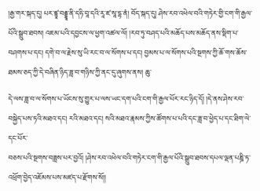 ﻿  
།རྒྱ་གར་སྐད་དུ། པར་ཛྙཱ་བརྡྷཱ་ནི་དཧི་བཱ་དའི་རཱ་ཛ་སཱ་དྷ་ནཾ། བོད་སྐད་དུ། ཤེས་རབ་འཕེལ་བའི་གཏེར་གྱི་ངག་གི་རྒྱལ་  
པོའི་སྒྲུབ་ཐབས། འཇམ་པའི་དབྱངས་ལ་ཕྱག་འཚལ་ལོ། །རབ་ཏུ་བཤད་པའི་མཆོད་པས་མཆོད་ནས་སྡིག་པ་བཤགས་པ་དང། དགེ་བ་ལ་རྗེས་སུ་ཡི་རང་བ་ལ་སོགས་པ་དང། བྱམས་པ་ལ་སོགས་པའི་སྔགས་ཀྱི་ཆོ་གས་ཆོས་ཐམས་ཅད་ཀྱི་དེ་བཞིན་ཉིད་ཟླ་བ་གཉིས་ཀྱི་ནང་དུ་ཞུགས་ནས། ཆུ་  
  
དེ་ལས་ཟླ་བ་ལ་སོགས་པ་ཡོངས་སུ་གྱུར་པ་ལས་ཡང་དག་པའི་ངག་གི་རྒྱལ་པོར་རང་ཉིད་དོ། །དེ་ནས་ཤེས་རབ་བསྐྱེད་པས་ཏའི་མཐའ་དང། རའི་མཐའ་དང། སའི་མཐའ་རྣམས་ཀྱིས་ཚོགས་པ་པའི་དང་ཟླ་བ་ཕྱེད་པ་དང་ཐིག་ལེ་དང་པོར་  
བཅས་པའི་སྔགས་བཟླས་པར་བྱའོ། །ཤེས་རབ་འཕེལ་བའི་གཏེར་ངག་གི་རྒྱལ་པོའི་སྒྲུབ་ཐབས་དཔལ་ལྡན་པཎྜི་ཏ་འཕྲོག་བྱེད་འཇོམས་པས་མཛད་པ་རྫོགས་སོ།།  
  
  
